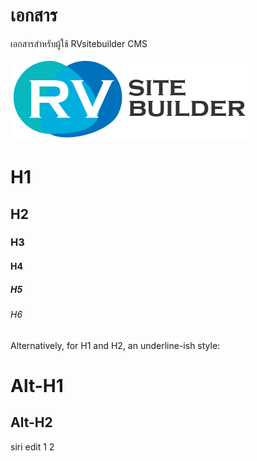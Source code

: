 # เอกสาร

เอกสารสำหรับผู้ใช้ RVsitebuilder CMS

![Kiku](images/logo.png)



# H1
## H2
### H3
#### H4
##### H5
###### H6

Alternatively, for H1 and H2, an underline-ish style:

Alt-H1
======

Alt-H2
------

siri edit 1 2